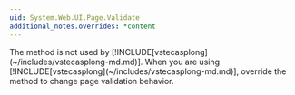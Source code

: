 ```yaml
---
uid: System.Web.UI.Page.Validate
additional_notes.overrides: *content
---
```


<p>The <xref href="System.Web.UI.Page.Validate"></xref> method is not used by [!INCLUDE[vstecasplong](~/includes/vstecasplong-md.md)]. When you are using [!INCLUDE[vstecasplong](~/includes/vstecasplong-md.md)], override the <xref href="System.Web.UI.Page.Validate(System.String)"></xref> method to change page validation behavior.</p>


